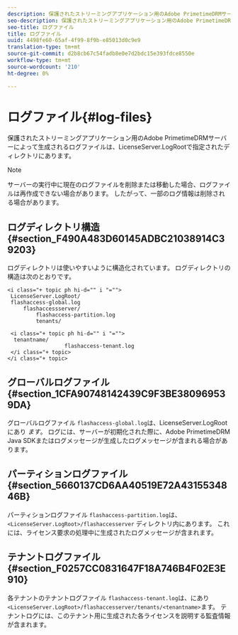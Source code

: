 ```yaml
---
description: 保護されたストリーミングアプリケーション用のAdobe PrimetimeDRMサーバーによって生成されるログファイルは、LicenseServer.LogRootで指定されたディレクトリにあります。
seo-description: 保護されたストリーミングアプリケーション用のAdobe PrimetimeDRMサーバーによって生成されるログファイルは、LicenseServer.LogRootで指定されたディレクトリにあります。
seo-title: ログファイル
title: ログファイル
uuid: 4498fe60-65af-4f99-8f9b-e85013d0c9e9
translation-type: tm+mt
source-git-commit: d2b8cb67c54fadb8e0e7d2bdc15e393fdce8550e
workflow-type: tm+mt
source-wordcount: '210'
ht-degree: 0%

---
```



# ログファイル{#log-files}

保護されたストリーミングアプリケーション用のAdobe PrimetimeDRMサーバーによって生成されるログファイルは、LicenseServer.LogRootで指定されたディレクトリにあります。

>[!NOTE]
>
>サーバーの実行中に現在のログファイルを削除または移動した場合、ログファイルは再作成できない場合があります。 したがって、一部のログ情報は削除される場合があります。

## ログディレクトリ構造 {#section_F490A483D60145ADBC21038914C39203}

ログディレクトリは使いやすいように構造化されています。 ログディレクトリの構造は次のとおりです。

```
<i class="+ topic ph hi-d="" i "="">
 LicenseServer.LogRoot/ 
 flashaccess-global.log 
     flashaccessserver/ 
         flashaccess-partition.log 
         tenants/ 
             
 <i class="+ topic ph hi-d="" i "="">
  tenantname/ 
                  flashaccess-tenant.log
 </i class="+ topic>
</i class="+ topic>
```

## グローバルログファイル {#section_1CFA90748142439C9F3BE380969539DA}

グローバルログファイル `flashaccess-global.log`は、LicenseServer.LogRootにあり *ます*。 ログには、サーバーが初期化された際に、Adobe PrimetimeDRM Java SDKまたはログメッセージが生成したログメッセージが含まれる場合があります。

## パーティションログファイル {#section_5660137CD6AA40519E72A4315534846B}

パーティションログファイル `flashaccess-partition.log`は、 `<LicenseServer.LogRoot>/flashaccesserver` ディレクトリ内にあります。 これには、ライセンス要求の処理中に生成されたログメッセージが含まれます。

## テナントログファイル {#section_F0257CC0831647F18A746B4F02E3E910}

各テナントのテナントログファイル `flashaccess-tenant.log`は、にあり `<LicenseServer.LogRoot>/flashaccesserver/tenants/<tenantname>`ます。 テナントログには、このテナント用に生成された各ライセンスを説明する監査情報が含まれます。
